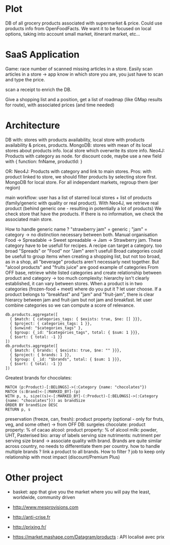 # Plot
DB of all grocery products associated with supermarket & price.
Could use products info from OpenFoodFacts. We want it to be focused on local options, taking into account small market, itinerant market, etc...

# SaaS Application
Game: race number of scanned missing articles in a store.
Easily scan articles in a store -> app know in which store you are, you just have to scan and type the price.

scan a receipt to enrich the DB.

Give a shopping list and a position, get a list of roadmap (like GMap results for route), with associated prices (and time needed)

# Architecture
DB with: stores with products availability, local store with products availability & prices, products.
MongoDB: stores with mean of its local stores about products info.
local store which overwrite its store info.
Neo4J: Products with category as node.
for discount code, maybe use a new field with { function: fnName, productId: }

OR:
Neo4J: Products with category and link to main stores. Pros: with product linked to store, we should filter products by selecting store first. MongoDB for local store. For all independant markets, regroup them (per region)

main workflow: user has a list of starred local stores + list of products (family/generic with quality or real product).
With Neo4J, we retrieve real product (behind generic one - resulting in potentially a lot of products)
We check store that have the products. If there is no information, we check the associated main store.

How to handle generic name ? "strawberry jam" = generic ; "jam" = category -> no distinction necessary between both. Manual organisation
Food -> Spreadable -> Sweet spreadable -> Jam -> Strawberry jam. These category have to be usefull for recipes. A recipe can target a category. too broad "Spreads" or "Food" nor "Jam" aren't usefull
Broad categories could be usefull to group items when creating a shopping list, but not too broad, as in a shop, all "beverage" products aren't necessarly next together. But "alcool products" and "fruits juice" are good example of categories
From OFF base, retrieve white listed categories and create relationship between product and category -> too much complexity:
hierarchy isn't clearly established, it can vary between stores. When a product is in two categories (frozen-food + meet) where do you put it ? let user choose. If a product belongs to "breakfast" and "jam" and "fruit-jam", there is clear hierarcy between jam and fruit-jam but not jam and breakfast.
let user combine categories so we can compute a score of relevance.
```shell
db.products.aggregate([
  { $match: { categories_tags: { $exists: true, $ne: [] }}},
  { $project: { categories_tags: 1 }},
  { $unwind: "$categories_tags" },
  { $group: {_id: "$categories_tags", total: { $sum: 1 }}},
  { $sort: { total: -1 }}
])
db.products.aggregate([
  { $match: { brands: { $exists: true, $ne: "" }}},
  { $project: { brands: 1 }},
  { $group: { _id: "$brands", total: { $sum: 1 }}},
  { $sort: { total: -1 }}
])
```

Greatest brands for chocolates:
```cypher
MATCH (p:Product)-[:BELONGS]->(:Category {name: "chocolates"})
MATCH (s:Brand)<-[:MARKED_BY]-(p)
WITH p, s, size((s)<-[:MARKED_BY]-(:Product)-[:BELONGS]->(:Category {name: "chocolates"})) as brandSize
ORDER BY brandSize DESC
RETURN p, s
```


preservation (freeze, can, fresh): product property (optional - only for fruts, veg, and some other) -> from OFF DB: surgeles
chocolate: product property: % of cacao
alcool: product property: % of alcool
milk: powder, UHT, Pasterised
bio: array of labels
serving size
nutriments: nutriment per serving size
brand -> associate quality with brand. Brands are quite similar across country, no needs to differentiate them per country.
  how to handle multiple brands ? link a product to all brands. How to filter ?
  job to keep only relationship with most impact (discount/Premium Plus)

# Other project
- basket: app that give you the market where you will pay the least, worldwide, community driven
- http://www.mesprovisions.com
- http://anti-crise.fr
- http://prixing.fr/

- https://market.mashape.com/Datagram/products : API localisé avec prix